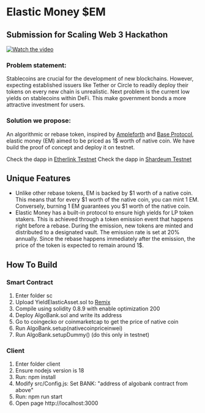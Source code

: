 
# Elastic Money $EM

## Submission for Scaling Web 3 Hackathon

[![Watch the video](https://img.youtube.com/vi/ZgCj2slJZo0/maxresdefault.jpg)](https://youtu.be/ZgCj2slJZo0)

### Problem statement:
Stablecoins are crucial for the development of new blockchains. However, expecting established issuers like Tether or Circle to readily deploy their tokens on every new chain is unrealistic.
Next problem is the current low yields on stablecoins within DeFi. This make government bonds a more attractive investment for users.

### Solution we propose:
An algorithmic or rebase token, inspired by [Ampleforth](https://www.coingecko.com/en/coins/ampleforth) and [Base Protocol](https://www.coingecko.com/en/coins/base-protocol), elastic money (EM) aimed to be priced as 1$ worth of native coin. We have build the proof of concept and deploy it on testnet.

Check the dapp in [Etherlink Testnet](https://xtz-elastic-dollar.vercel.app)
Check the dapp in [Shardeum Testnet](https://shm-hackathon.vercel.app)

## Unique Features
- Unlike other rebase tokens, EM is backed by $1 worth of a native coin. This means that for every $1 worth of the native coin, you can mint 1 EM. Conversely, burning 1 EM guarantees you $1 worth of the native coin.
- Elastic Money has a built-in protocol to ensure high yields for LP token stakers. This is achieved through a token emission event that happens right before a rebase. During the emission, new tokens are minted and distributed to a designated vault. The emission rate is set at 20% annually. Since the rebase happens immediately after the emission, the price of the token is expected to remain around 1$.

## How To Build
### Smart Contract
1. Enter folder sc
2. Upload YieldElasticAsset.sol to [Remix](https://remix.ethereum.org)
3. Compile using solidity 0.8.9 with enable optimization 200
4. Deploy AlgoBank.sol and write its address
5. Go to coingecko or coinmarketcap to get the price of native coin
6. Run AlgoBank.setup(nativecoinpriceinwei)
7. Run AlgoBank.setupDummy() (do this only in testnet)
 
### Client
1. Enter folder client
2. Ensure nodejs version is 18
3. Run: npm install
4. Modify src/Config.js: Set BANK: "address of algobank contract from above"
5. Run: npm run start
6. Open page http://localhost:3000